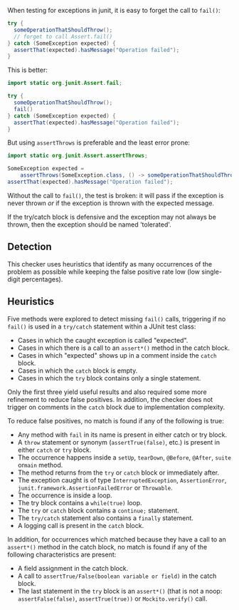 When testing for exceptions in junit, it is easy to forget the call to `fail()`:

```java
try {
  someOperationThatShouldThrow();
  // forget to call Assert.fail()
} catch (SomeException expected) {
  assertThat(expected).hasMessage("Operation failed");
}
```

This is better:

```java
import static org.junit.Assert.fail;

try {
  someOperationThatShouldThrow();
  fail()
} catch (SomeException expected) {
  assertThat(expected).hasMessage("Operation failed");
}
```

But using `assertThrows` is preferable and the least error prone:

```java
import static org.junit.Assert.assertThrows;

SomeException expected =
    assertThrows(SomeException.class, () -> someOperationThatShouldThrow());
assertThat(expected).hasMessage("Operation failed");
```

Without the call to `fail()`, the test is broken: it will pass if the exception
is never thrown *or* if the exception is thrown with the expected message.

If the try/catch block is defensive and the exception may not always be thrown,
then the exception should be named 'tolerated'.

## Detection

This checker uses heuristics that identify as many occurrences of the problem as
possible while keeping the false positive rate low (low single-digit
percentages).

## Heuristics

Five methods were explored to detect missing `fail()` calls, triggering if no
`fail()` is used in a `try/catch` statement within a JUnit test class:

*   Cases in which the caught exception is called "expected".
*   Cases in which there is a call to an `assert*()` method in the catch block.
*   Cases in which "expected" shows up in a comment inside the `catch` block.
*   Cases in which the `catch` block is empty.
*   Cases in which the `try` block contains only a single statement.

Only the first three yield useful results and also required some more refinement
to reduce false positives. In addition, the checker does not trigger on comments
in the `catch` block due to implementation complexity.

To reduce false positives, no match is found if any of the following is true:

*   Any method with `fail` in its name is present in either catch or try block.
*   A `throw` statement or synonym (`assertTrue(false)`, etc.) is present in
    either `catch` or `try` block.
*   The occurrence happens inside a `setUp`, `tearDown`, `@Before`, `@After`,
    `suite` or`main` method.
*   The method returns from the `try` or `catch` block or immediately after.
*   The exception caught is of type `InterruptedException`, `AssertionError`,
    `junit.framework.AssertionFailedError` or `Throwable`.
*   The occurrence is inside a loop.
*   The try block contains a `while(true)` loop.
*   The `try` or `catch` block contains a `continue;` statement.
*   The `try/catch` statement also contains a `finally` statement.
*   A logging call is present in the `catch` block.

In addition, for occurrences which matched because they have a call to an
`assert*()` method in the catch block, no match is found if any of the following
characteristics are present:

*   A field assignment in the catch block.
*   A call to `assertTrue/False(boolean variable or field)` in the catch block.
*   The last statement in the `try` block is an `assert*()` (that is not a noop:
    `assertFalse(false)`, `assertTrue(true))` or `Mockito.verify()` call.
